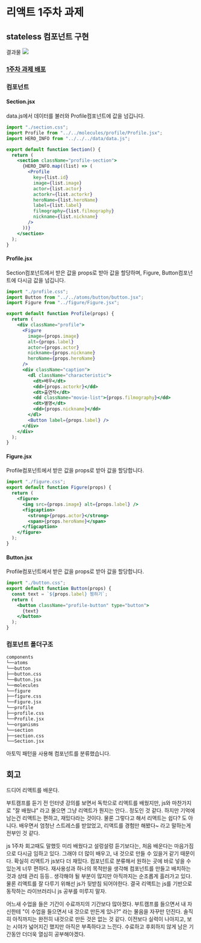 # 리액트 1주차 과제

## stateless 컴포넌트 구현

결과물
![](https://velog.velcdn.com/images/wjinss/post/6a6579cf-6aef-4c52-a09d-a55b89aea501/image.png)

### [1주차 과제 배포](https://wjinss-react-homework.netlify.app/)

### 컴포넌트

#### Section.jsx

data.js에서 데이터를 불러와 Profile컴포넌트에 값을 넘깁니다.

```jsx
import "./section.css";
import Profile from "../../molecules/profile/Profile.jsx";
import HERO_INFO from "../../../data/data.js";

export default function Section() {
  return (
    <section className="profile-section">
      {HERO_INFO.map((list) => (
        <Profile
          key={list.id}
          image={list.image}
          actor={list.actor}
          actorkr={list.actorkr}
          heroName={list.heroName}
          label={list.label}
          filmography={list.filmography}
          nickname={list.nickname}
        />
      ))}
    </section>
  );
}
```

#### Profile.jsx

Section컴포넌트에서 받은 값을 props로 받아 값을 할당하며, Figure, Button컴포넌트에 다시금 값을 넘깁니다.

```jsx
import "./profile.css";
import Button from "../../atoms/button/button.jsx";
import Figure from "../figure/Figure.jsx";

export default function Profile(props) {
  return (
    <div className="profile">
      <Figure
        image={props.image}
        alt={props.label}
        actor={props.actor}
        nickname={props.nickname}
        heroName={props.heroName}
      />
      <div className="caption">
        <dl className="characteristic">
          <dt>배우</dt>
          <dd>{props.actorkr}</dd>
          <dt>출연작</dt>
          <dd className="movie-list">{props.filmography}</dd>
          <dt>별명</dt>
          <dd>{props.nickname}</dd>
        </dl>
        <Button label={props.label} />
      </div>
    </div>
  );
}
```

#### Figure.jsx

Profile컴포넌트에서 받은 값을 props로 받아 값을 할당합니다.

```jsx
import "./figure.css";
export default function Figure(props) {
  return (
    <figure>
      <img src={props.image} alt={props.label} />
      <figcaption>
        <strong>{props.actor}</strong>
        <span>{props.heroName}</span>
      </figcaption>
    </figure>
  );
}
```

#### Button.jsx

Profile컴포넌트에서 받은 값을 props로 받아 값을 할당합니다.

```jsx
import "./button.css";
export default function Button(props) {
  const text = `${props.label} 찜하기`;
  return (
    <button className="profile-button" type="button">
      {text}
    </button>
  );
}
```

### 컴포넌트 폴더구조

```md
components
└──atoms
└──button
├──button.css
└──Button.jsx
└──molecules
└──figure
├──figure.css
└──Figure.jsx
└──profile
├──profile.css
└──Profile.jsx
└──organisms
└──section
├──section.css
└──Section.jsx
```

아토믹 패턴을 사용해 컴포넌트를 분류했습니다.

## 회고

드디어 리액트를 배운다.

부트캠프를 듣기 전 인터넷 강의를 보면서 독학으로 리액트를 배웠지만, js와 마찬가지로 "잘 배웠냐" 라고 물으면 그냥 리액트가 뭔지는 안다.. 정도인 것 같다. 하지만 기억에 남는건 리액트는 편하고, 재밌다라는 것이다. 물론 그렇다고 해서 리액트는 쉽다? 도 아니다. 배우면서 엄청난 스트레스를 받았었고, 리액트를 경험만 해봤다~ 라고 말하는게 전부인 것 같다.

js 1주차 회고때도 말했듯 미리 배웠다고 설렁설렁 듣기보다는, 처음 배운다는 마음가짐으로 다시금 임하고 있다. 그래야 더 많이 배우고, 내 것으로 만들 수 있을거 같기 때문이다. 확실히 리액트가 js보다 더 재밌다. 컴포넌트로 분류해서 원하는 곳에 바로 넣을 수 있는게 너무 편하다. 재사용성과 하나의 목적만을 생각해 컴포넌트를 만들고 배치하는 것과 상태 관리 등등.. 생각해야 될 부분이 많지만 아직까지는 순조롭게 흘러가고 있다. 물론 리액트를 잘 다루기 위해선 js가 뒷받침 되어야한다. 결국 리액트는 js를 기반으로 동작하는 라이브러리니 js 공부를 미루지 말자.

어느새 수업을 들은 기간이 수료까지의 기간보다 많아졌다. 부트캠프를 들으면서 내 자신한테 "이 수업을 들으면서 내 것으로 만든게 있나?" 라는 물음을 자꾸만 던진다. 솔직히 아직까지는 완전히 내것으로 만든 것은 없는 것 같다. 이전보다 실력이 나아지고, 보는 시야가 넓어지긴 했지만 아직은 부족하다고 느낀다. 수료하고 후회하지 않게 남은 기간동안 더더욱 열심히 공부해야겠다.
